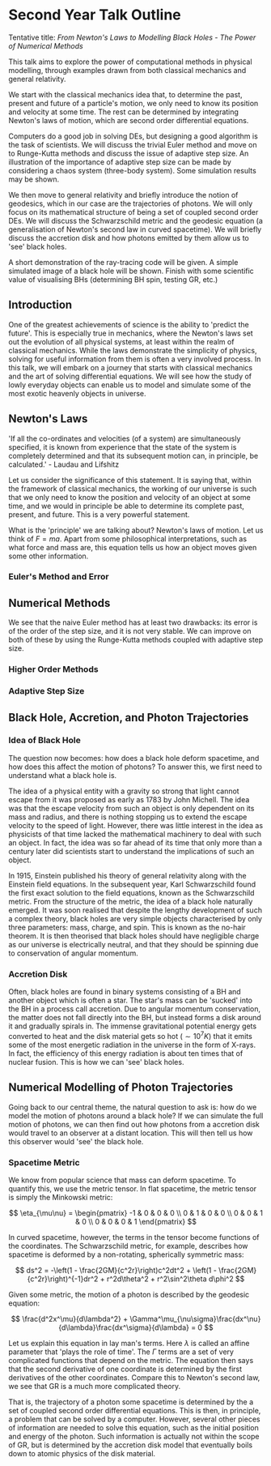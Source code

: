 # Second Year Talk Outline

Tentative title: *From Newton's Laws to Modelling Black Holes - The Power of Numerical Methods*

This talk aims to explore the power of computational methods in physical modelling, through examples drawn from both classical mechanics and general relativity.

We start with the classical mechanics idea that, to determine the past, present and future of a particle's motion, we only need to know its position and velocity at some time. The rest can be determined by integrating Newton's laws of motion, which are second order differential equations.

Computers do a good job in solving DEs, but designing a good algorithm is the task of scientists. We will discuss the trivial Euler method and move on to Runge-Kutta methods and discuss the issue of adaptive step size. An illustration of the importance of adaptive step size can be made by considering a chaos system (three-body system). Some simulation results may be shown.

We then move to general relativity and briefly introduce the notion of geodesics, which in our case are the trajectories of photons. We will only focus on its mathematical structure of being a set of coupled second order DEs. We will discuss the Schwarzschild metric and the geodesic equation (a generalisation of Newton's second law in curved spacetime). We will briefly discuss the accretion disk and how photons emitted by them allow us to 'see' black holes.

A short demonstration of the ray-tracing code will be given. A simple simulated image of a black hole will be shown. Finish with some scientific value of visualising BHs (determining BH spin, testing GR, etc.)

## Introduction

One of the greatest achievements of science is the ability to 'predict the future'. This is especially true in mechanics, where the Newton's laws set out the evolution of all physical systems, at least within the realm of classical mechanics. While the laws demonstrate the simplicity of physics, solving for useful information from them is often a very involved process. In this talk, we will embark on a journey that starts with classical mechanics and the art of solving differential equations. We will see how the study of lowly everyday objects can enable us to model and simulate some of the most exotic heavenly objects in universe.

## Newton's Laws

'If all the co-ordinates and velocities (of a system) are simultaneously specified, it is known from experience that the state of the system is completely determined and that its subsequent motion can, in principle, be calculated.' - Laudau and Lifshitz

Let us consider the significance of this statement. It is saying that, within the framework of classical mechanics, the working of our universe is such that we only need to know the position and velocity of an object at some time, and we would in principle be able to determine its complete past, present, and future. This is a very powerful statement.

What is the 'principle' we are talking about? Newton's laws of motion. Let us think of $F = ma$. Apart from some philosophical interpretations, such as what force and mass are, this equation tells us how an object moves given some other information.

### Euler's Method and Error

## Numerical Methods

We see that the naive Euler method has at least two drawbacks: its error is of the order of the step size, and it is not very stable. We can improve on both of these by using the Runge-Kutta methods coupled with adaptive step size.

### Higher Order Methods

### Adaptive Step Size

## Black Hole, Accretion, and Photon Trajectories

### Idea of Black Hole

The question now becomes: how does a black hole deform spacetime, and how does this affect the motion of photons? To answer this, we first need to understand what a black hole is.

The idea of a physical entity with a gravity so strong that light cannot escape from it was proposed as early as 1783 by John Michell. The idea was that the escape velocity from such an object is only dependent on its mass and radius, and there is nothing stopping us to extend the escape velocity to the speed of light. However, there was little interest in the idea as physicists of that time lacked the mathematical machinery to deal with such an object. In fact, the idea was so far ahead of its time that only more than a century later did scientists start to understand the implications of such an object.

In 1915, Einstein published his theory of general relativity along with the Einstein field equations. In the subsequent year, Karl Schwarzschild found the first exact solution to the field equations, known as the Schwarzschild metric. From the structure of the metric, the idea of a black hole naturally emerged. It was soon realised that despite the lengthy development of such a complex theory, black holes are very simple objects characterised by only three parameters: mass, charge, and spin. This is known as the no-hair theorem. It is then theorised that black holes should have negligible charge as our universe is electrically neutral, and that they should be spinning due to conservation of angular momentum.

### Accretion Disk

Often, black holes are found in binary systems consisting of a BH and another object which is often a star. The star's mass can be 'sucked' into the BH in a process call accretion. Due to angular momentum conservation, the matter does not fall directly into the BH, but instead forms a disk around it and gradually spirals in. The immense gravitational potential energy gets converted to heat and the disk material gets so hot ($\sim 10^{7}K$) that it emits some of the most energetic radiation in the universe in the form of X-rays. In fact, the efficiency of this energy radiation is about ten times that of nuclear fusion. This is how we can 'see' black holes.

## Numerical Modelling of Photon Trajectories

Going back to our central theme, the natural question to ask is: how do we model the motion of photons around a black hole? If we can simulate the full motion of photons, we can then find out how photons from a accretion disk would travel to an observer at a distant location. This will then tell us how this observer would 'see' the black hole.

### Spacetime Metric

We know from popular science that mass can deform spacetime. To quantify this, we use the metric tensor. In flat spacetime, the metric tensor is simply the Minkowski metric:

$$
\eta_{\mu\nu} = \begin{pmatrix} -1 & 0 & 0 & 0 \\ 0 & 1 & 0 & 0 \\ 0 & 0 & 1 & 0 \\ 0 & 0 & 0 & 1 \end{pmatrix}
$$

In curved spacetime, however, the terms in the tensor become functions of the coordinates. The Schwarzschild metric, for example, describes how spacetime is deformed by a non-rotating, spherically symmetric mass:

$$
ds^2 = -\left(1 - \frac{2GM}{c^2r}\right)c^2dt^2 + \left(1 - \frac{2GM}{c^2r}\right)^{-1}dr^2 + r^2d\theta^2 + r^2\sin^2\theta d\phi^2
$$

Given some metric, the motion of a photon is described by the geodesic equation:

$$
\frac{d^2x^\mu}{d\lambda^2} + \Gamma^\mu_{\nu\sigma}\frac{dx^\nu}{d\lambda}\frac{dx^\sigma}{d\lambda} = 0
$$

Let us explain this equation in lay man's terms. Here $\lambda$ is called an affine parameter that 'plays the role of time'. The $\Gamma$ terms are a set of very complicated functions that depend on the metric. The equation then says that the second derivative of one coordinate is determined by the first derivatives of the other coordinates. Compare this to Newton's second law, we see that GR is a much more complicated theory.

That is, the trajectory of a photon some spacetime is determined by the a set of coupled second order differential equations. This is then, in principle, a problem that can be solved by a computer. However, several other pieces of information are needed to solve this equation, such as the initial position and energy of the photon. Such information is actually not within the scope of GR, but is determined by the accretion disk model that eventually boils down to atomic physics of the disk material.
